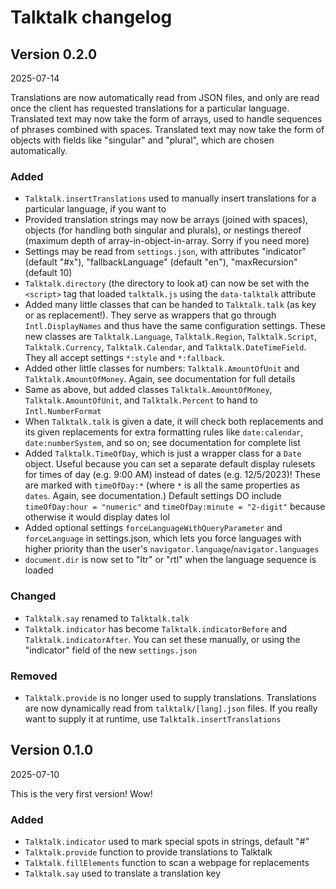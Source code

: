 # Talktalk changelog

## Version 0.2.0

2025-07-14

Translations are now automatically read from JSON files, and only are read once the client has requested translations for a particular language. Translated text may now take the form of arrays, used to handle sequences of phrases combined with spaces. Translated text may now take the form of objects with fields like "singular" and "plural", which are chosen automatically.

### Added

- `Talktalk.insertTranslations` used to manually insert translations for a particular language, if you want to
- Provided translation strings may now be arrays (joined with spaces), objects (for handling both singular and plurals), or nestings thereof (maximum depth of array-in-object-in-array. Sorry if you need more)
- Settings may be read from `settings.json`, with attributes "indicator" (default "#x"), "fallbackLanguage" (default "en"), "maxRecursion" (default 10)
- `Talktalk.directory` (the directory to look at) can now be set with the `<script>` tag that loaded `talktalk.js` using the `data-talktalk` attribute
- Added many little classes that can be handed to `Talktalk.talk` (as key or as replacement!). They serve as wrappers that go through `Intl.DisplayNames` and thus have the same configuration settings. These new classes are `Talktalk.Language`, `Talktalk.Region`, `Talktalk.Script`, `Talktalk.Currency`, `Talktalk.Calendar`, and `Talktalk.DateTimeField`. They all accept settings `*:style` and `*:fallback`.
- Added other little classes for numbers: `Talktalk.AmountOfUnit` and `Talktalk.AmountOfMoney`. Again, see documentation for full details
- Same as above, but added classes `Talktalk.AmountOfMoney`, `Talktalk.AmountOfUnit`, and `Talktalk.Percent` to hand to `Intl.NumberFormat`
- When `Talktalk.talk` is given a date, it will check both replacements and its given replacements for extra formatting rules like `date:calendar`, `date:numberSystem`, and so on; see documentation for complete list
- Added `Talktalk.TimeOfDay`, which is just a wrapper class for a `Date` object. Useful because you can set a separate default display rulesets for times of day (e.g. 9:00 AM) instead of dates (e.g. 12/5/2023)! These are marked with `timeOfDay:*` (where `*` is all the same properties as `dates`. Again, see documentation.) Default settings DO include `timeOfDay:hour = "numeric"` and `timeOfDay:minute = "2-digit"` because otherwise it would display dates lol
- Added optional settings `forceLanguageWithQueryParameter` and `forceLanguage` in settings.json, which lets you force languages with higher priority than the user's `navigator.language`/`navigator.languages`
- `document.dir` is now set to "ltr" or "rtl" when the language sequence is loaded

### Changed

- `Talktalk.say` renamed to `Talktalk.talk`
- `Talktalk.indicator` has become `Talktalk.indicatorBefore` and `Talktalk.indicatorAfter`. You can set these manually, or using the "indicator" field of the new `settings.json`

### Removed

- `Talktalk.provide` is no longer used to supply translations. Translations are now dynamically read from `talktalk/[lang].json` files. If you really want to supply it at runtime, use `Talktalk.insertTranslations`

## Version 0.1.0

2025-07-10

This is the very first version! Wow!

### Added

- `Talktalk.indicator` used to mark special spots in strings, default "#"
- `Talktalk.provide` function to provide translations to Talktalk
- `Talktalk.fillElements` function to scan a webpage for replacements
- `Talktalk.say` used to translate a translation key